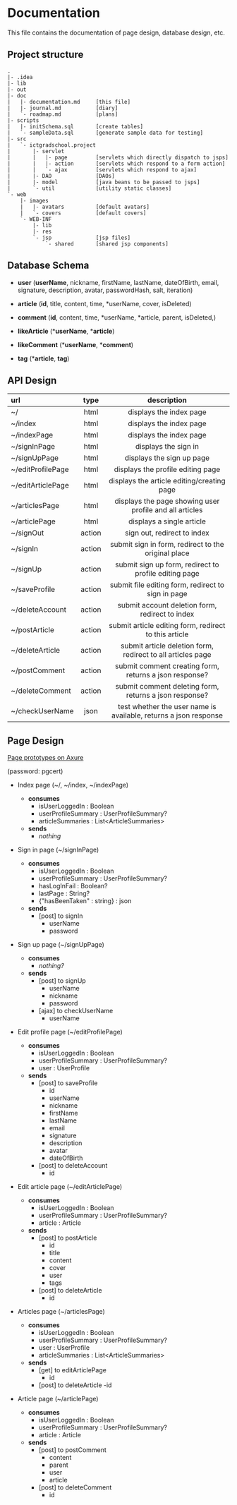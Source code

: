 # Documentation
This file contains the documentation of page design, database design, etc.

## Project structure
```
.
|- .idea
|- lib
|- out
|- doc
|   |- documentation.md     [this file]
|   |- journal.md           [diary]
|   `- roadmap.md           [plans]
|- scripts
|   |- initSchema.sql       [create tables]
|   `- sampleData.sql       [generate sample data for testing]
|- src
|   `- ictgradschool.project
|       |- servlet
|       |   |- page         [servlets which directly dispatch to jsps]
|       |   |- action       [servlets which respond to a form action]
|       |   `- ajax         [servlets which respond to ajax]
|       |- DAO              [DAOs]
|       |- model            [java beans to be passed to jsps]  
|       `- util             [utility static classes]
`- web
    |- images
    |   |- avatars          [default avatars]
    |   `- covers           [default covers]
    `- WEB-INF
        |- lib
        |- res
        `- jsp              [jsp files]
            `- shared       [shared jsp components]
```

## Database Schema
- **user**
(**userName**, nickname, firstName, lastName, dateOfBirth, email, signature, description, avatar, passwordHash, salt, iteration)

- **article**
(**id**, title, content, time, *userName, cover, isDeleted)

- **comment**
(**id**, content, time, *userName, *article, parent, isDeleted,)

- **likeArticle**
(***userName**, ***article**)

- **likeComment**
(***userName**, ***comment**)

- **tag**
(***article**, **tag**)

## API Design
| url | type | description |
|:---|:---:|:---:|
| ~/ | html | displays the index page |
| ~/index | html | displays the index page |
| ~/indexPage |html| displays the index page |
| ~/signInPage |html| displays the sign in|
| ~/signUpPage|html| displays the sign up page|
| ~/editProfilePage |html| displays the profile editing page |
| ~/editArticlePage |html| displays the article editing/creating page|
| ~/articlesPage |html| displays the page showing user profile and all articles|
| ~/articlePage |html| displays a single article|
| ~/signOut |action| sign out, redirect to index|
| ~/signIn |action| submit sign in form, redirect to the original place|
| ~/signUp |action| submit sign up form, redirect to profile editing page|
| ~/saveProfile |action| submit file editing form, redirect to sign in page|
| ~/deleteAccount |action| submit account deletion form, redirect to index|
| ~/postArticle |action| submit article editing form, redirect to this article|
| ~/deleteArticle |action| submit article deletion form, redirect to all articles page|
| ~/postComment |action| submit comment creating form, returns a json response? |
| ~/deleteComment |action| submit comment deleting form, returns a json response? |
| ~/checkUserName |json| test whether the user name is available, returns a json response |

## Page Design

[Page prototypes on Axure](https://3uzaen.axshare.com/)

(password: pgcert)

- Index page (~/, ~/index, ~/indexPage)
    - **consumes**
        - isUserLoggedIn : Boolean
        - userProfileSummary : UserProfileSummary?
        - articleSummaries : List\<ArticleSummaries\>
    - **sends**
        - *nothing*
    
- Sign in page (~/signInPage)
   - **consumes**
       - isUserLoggedIn : Boolean
       - userProfileSummary : UserProfileSummary?
       - hasLogInFail : Boolean?
       - lastPage : String?
       - {"hasBeenTaken" : string} : json 
   - **sends**
       - [post] to signIn
           - userName
           - password
           
- Sign up page (~/signUpPage)
   - **consumes**
       - *nothing?*
   - **sends**
       - [post] to signUp
           - userName
           - nickname
           - password
       - [ajax] to checkUserName
           - userName
           
- Edit profile page (~/editProfilePage)
    - **consumes**
        - isUserLoggedIn : Boolean
        - userProfileSummary : UserProfileSummary?
        - user : UserProfile
    - **sends**
        - [post] to saveProfile
            - id
            - userName
            - nickname
            - firstName
            - lastName
            - email
            - signature
            - description
            - avatar
            - dateOfBirth
        - [post] to deleteAccount
            - id
    
- Edit article page (~/editArticlePage)
    - **consumes**
        - isUserLoggedIn : Boolean
        - userProfileSummary : UserProfileSummary?
        - article : Article
    - **sends**
        - [post] to postArticle
            - id
            - title
            - content
            - cover
            - user
            - tags
        - [post] to deleteArticle
            - id
    
- Articles page (~/articlesPage)
    - **consumes**
        - isUserLoggedIn : Boolean
        - userProfileSummary : UserProfileSummary?
        - user : UserProfile
        - articleSummaries : List\<ArticleSummaries\>
    - **sends**
        - [get] to editArticlePage
            - id
        - [post] to deleteArticle
            -id
    
- Article page (~/articlePage)
    - **consumes**
        - isUserLoggedIn : Boolean
        - userProfileSummary : UserProfileSummary?
        - article : Article
    - **sends**
        - [post] to postComment
            - content
            - parent
            - user
            - article
        - [post] to deleteComment
            - id

